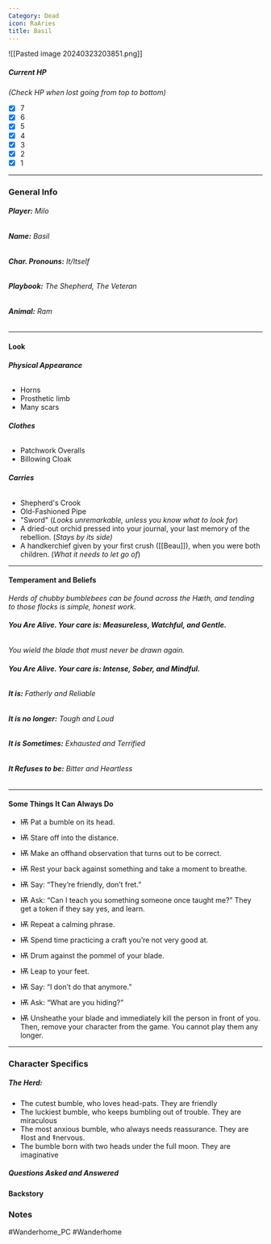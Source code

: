 ```yaml
---
Category: Dead
icon: RaAries
title: Basil
---
```

![[Pasted image 20240323203851.png]]
##### Current HP
*(Check HP when lost going from top to bottom)*
- [x] 7 
- [x] 6
- [x] 5
- [x] 4
- [x] 3
- [x] 2
- [x] 1
---
### General Info
###### **Player:** *Milo*
###### **Name:** *Basil*
###### **Char. Pronouns:** *It/Itself*
###### **Playbook:** *The Shepherd, The Veteran* 
###### **Animal:** *Ram*
---
#### Look
###### ***Physical Appearance***
- Horns
- Prosthetic limb
- Many scars
###### ***Clothes***
- Patchwork Overalls
- Billowing Cloak
###### ***Carries***
- Shepherd's Crook
- Old-Fashioned Pipe
- "Sword" (*Looks unremarkable, unless you know what to look for*)
- A dried-out orchid pressed into your journal, your last memory of the rebellion. (*Stays by its side)*
- A handkerchief given by your first crush ([[Beau]]), when you were both children. (*What it needs to let go of*)
---
#### Temperament and Beliefs
*Herds of chubby bumblebees can be found across the Hæth, and tending to those flocks is simple, honest work.*
###### ***You Are Alive. Your care is: Measureless, Watchful, and Gentle.*** 
*You wield the blade that must never be drawn again.*
###### ***You Are Alive. Your care is: Intense, Sober, and Mindful.***

###### **It is:** *Fatherly and Reliable*
###### **It is no longer:** *Tough and Loud*
###### **It is Sometimes:** *Exhausted and Terrified*
###### **It Refuses to be:** *Bitter and Heartless*
---
#### Some Things It Can Always Do
- Ѭ Pat a bumble on its head.
- Ѭ Stare off into the distance.
- Ѭ Make an offhand observation that turns out to be correct.
- Ѭ Rest your back against something and take a moment to breathe.
- Ѭ Say: “They’re friendly, don’t fret.”
- Ѭ Ask: “Can I teach you something someone once taught me?” They get a token if they say yes, and learn.

- Ѭ Repeat a calming phrase.
- Ѭ Spend time practicing a craft you’re not very good at.
- Ѭ Drum against the pommel of your blade.
- Ѭ Leap to your feet.
- Ѭ Say: “I don’t do that anymore.”
- Ѭ Ask: “What are you hiding?”
- Ѭ Unsheathe your blade and immediately kill the person in front of you. Then, remove your character from the game. You cannot play them any longer.
---
### Character Specifics
##### The Herd:
- The cutest bumble, who loves head-pats. They are friendly
- The luckiest bumble, who keeps bumbling out of trouble. They are miraculous
- The most anxious bumble, who always needs reassurance. They are ‡lost and ‡nervous.
- The bumble born with two heads under the full moon. They are imaginative
##### Questions Asked and Answered

#### Backstory

### Notes


#Wanderhome_PC #Wanderhome 